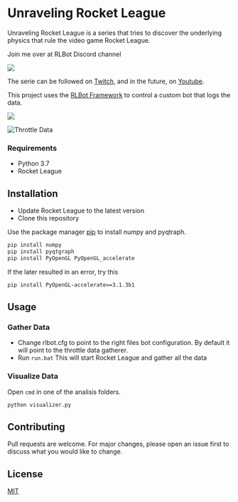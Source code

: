 # Unraveling Rocket League

Unraveling Rocket League is a series that tries to discover the underlying physics that rule the video game Rocket League.

Join me over at RLBot Discord channel

[<img src="https://img.shields.io/discord/348658686962696195.svg?colorB=7581dc&logo=discord&logoColor=white">](https://discord.gg/zbaAKPt)

The serie can be followed on [Twitch](https://www.twitch.tv/skyborg), and in the future, on [Youtube](https://www.youtube.com/channel/UCiGBLPMDeDBfALHbJkfQeIg).

This project uses the [RLBot Framework](http://www.rlbot.org/) to control a custom bot that logs the data.

[<img src="https://img.shields.io/pypi/v/rlbot.svg">](https://pypi.org/project/rlbot/)

![Throttle Data](https://i.gyazo.com/e94099da6e38f32c483db8fdb325052c.gif)

### Requirements

- Python 3.7
- Rocket League

## Installation

- Update Rocket League to the latest version
- Clone this repository

Use the package manager [pip](https://pip.pypa.io/en/stable/) to install numpy and pyqtraph.

```bash
pip install numpy
pip install pyqtgraph
pip install PyOpenGL PyOpenGL_accelerate
```

If the later resulted in an error, try this

```bash
pip install PyOpenGL-accelerate==3.1.3b1
```

## Usage

### Gather Data

- Change rlbot.cfg to point to the right files bot configuration. By default it will point to the throttle data gatherer.
- Run `run.bat`
This will start Rocket League and gather all the data 

### Visualize Data

Open `cmd` in one of the analisis folders.
```bash
python visualizer.py 
```

## Contributing

Pull requests are welcome. For major changes, please open an issue first to discuss what you would like to change.

## License
[MIT](https://choosealicense.com/licenses/mit/)